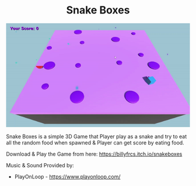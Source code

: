 <h1 align="center">Snake Boxes</h1>

![](https://github.com/BillyFrcs/SnakeBoxes/blob/main/Assets/Gif/snake.gif)

Snake Boxes is a simple 3D Game that Player play as a snake and try to eat all the random food when spawned & Player can get score by eating food.

Download & Play the Game from here: https://billyfrcs.itch.io/snakeboxes

Music & Sound Provided by:

 - PlayOnLoop - https://www.playonloop.com/
